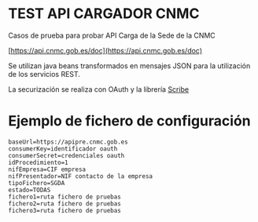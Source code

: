 # TEST API CARGADOR CNMC

Casos de prueba para probar API Carga de la Sede de la CNMC

[https://api.cnmc.gob.es/doc](https://api.cnmc.gob.es/doc)

Se utilizan java beans transformados en mensajes JSON para la utilización de los servicios REST.

La securización se realiza con OAuth y la librería [Scribe](https://github.com/scribejava/scribejava)

# Ejemplo de fichero de configuración

    baseUrl=https://apipre.cnmc.gob.es
    consumerKey=identificador oauth
    consumerSecret=credenciales oauth
    idProcedimiento=1
    nifEmpresa=CIF empresa
    nifPresentador=NIF contacto de la empresa
    tipoFichero=SGDA
    estado=TODAS
    fichero1=ruta fichero de pruebas
    fichero2=ruta fichero de pruebas
    fichero3=ruta fichero de pruebas
